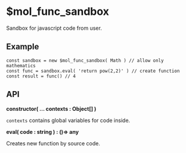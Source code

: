 # $mol_func_sandbox

Sandbox for javascript code from user.

## Example

```
const sandbox = new $mol_func_sandbox( Math ) // allow only mathematics
const func = sandbox.eval( 'return pow(2,2)' ) // create function
const result = func() // 4
```

## API

**constructor( ... contexts : Object[] )**

`contexts` contains global variables for code inside.

**eval( code : string ) : ()=> any**

Creates new function by source code.

